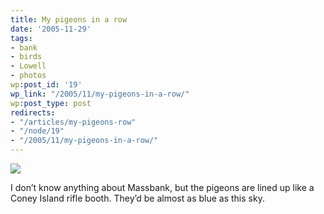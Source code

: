 ```yaml
---
title: My pigeons in a row
date: '2005-11-29'
tags:
- bank
- birds
- Lowell
- photos
wp:post_id: '19'
wp_link: "/2005/11/my-pigeons-in-a-row/"
wp:post_type: post
redirects:
- "/articles/my-pigeons-row"
- "/node/19"
- "/2005/11/my-pigeons-in-a-row/"
---
```


  [ ![](http://static.flickr.com/20/68517232_7f502b1c29_t.jpg "") ](http://www.flickr.com/photos/atomicworkshop/68517232/)

  I don’t know anything about Massbank, but the pigeons are lined up like a Coney Island rifle booth. They’d be almost as blue as this sky.

